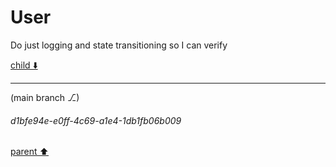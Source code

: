 # User

Do just logging and state transitioning so I can verify

[child ⬇️](#d1bfe94e-e0ff-4c69-a1e4-1db1fb06b009)

---

(main branch ⎇)
###### d1bfe94e-e0ff-4c69-a1e4-1db1fb06b009
[parent ⬆️](#aaa28153-7531-404e-9050-98ddff7f1b25)
